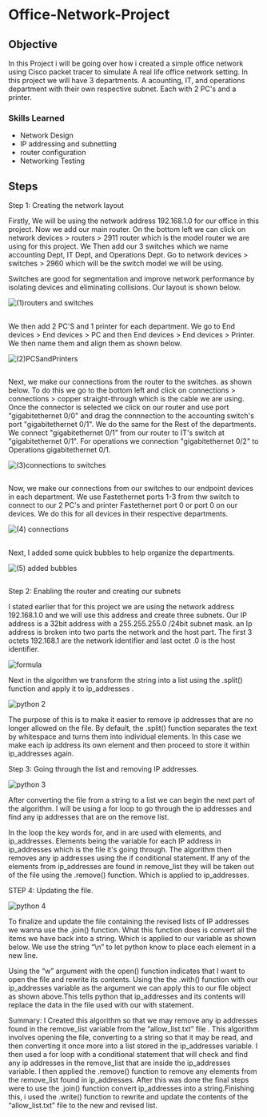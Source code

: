 # Office-Network-Project

## Objective

In this Project i will be going over how i created a simple office network using Cisco packet tracer to simulate A real life office network setting. In this project we will have 3 departments. A acounting, IT, and operations department with their own respective subnet. Each with 2 PC's and a printer. 

### Skills Learned

- Network Design  
- IP addressing and subnetting
- router configuration
- Networking Testing 

## Steps

Step 1:
Creating the network layout

Firstly, We will be using the network address 192.168.1.0 for our office in this project. Now we add our main router. On the bottom left we can click on network devices > routers > 2911 router  which is the model router we are using for this project. We Then add our 3 switches which we name accounting Dept, IT Dept, and Operations Dept. Go to network devices > 
switches > 2960 which will be the switch model we will be using.

 Switches are good for segmentation and improve network performance by isolating devices and eliminating collisions. Our layout is shown below.

![(1)routers and switches](https://github.com/user-attachments/assets/b95c3dab-2078-4c67-9383-20f9fae192b1)

##

We then add 2 PC'S and 1 printer for each department. We go to End devices > End devices > PC and then End devices > End devices > Printer. We then name them and align them as shown below.

![(2)PCSandPrinters](https://github.com/user-attachments/assets/24a0bfdf-d4bc-4958-8b71-56bcf8f0ba51)

##

Next, we make our connections from the router to the switches. as shown below. To do this we go to the bottom left and click on connections > connections > copper straight-through which is the cable we are using. Once the connector is selected we click on our router and use port "gigabitethernet 0/0" and drag the connnection to the accounting switch's port "gigabitethernet 0/1". We do the same for the Rest of the departments. We connect "gigabitethernet 0/1" from our router to IT's switch at "gigabitethernet 0/1". For operations we connection "gigabitethernet 0/2" to Operations gigabitethernet 0/1.

![(3)connections to switches](https://github.com/user-attachments/assets/5ffdabf8-2528-4c93-8b9d-28d7220c1bac)

##

Now, we make our connections from our switches to our endpoint devices in each department. We use Fastethernet ports 1-3 from thw switch to connect to our 2 PC's and printer Fastethernet port 0 or port 0 on our devices. We do this for all devices in their respective departments.

![(4) connections](https://github.com/user-attachments/assets/59070f5e-1394-4a9e-8599-903877dc7174)

##

Next, I added some quick bubbles to help organize the departments.

![(5) added bubbles](https://github.com/user-attachments/assets/85e3d882-1514-4483-9949-85ec525b96c9)

##


Step 2:
Enabling the router and creating our subnets

I stated earlier that for this project we are using the network address 192.168.1.0 and we will use this address and create three subnets. Our IP address is a 32bit address with a 255.255.255.0 /24bit subnet mask. an Ip address is broken into two parts the network and the host part. The first 3 octets 192.168.1 are the network identifier and last octet .0 is the host identifier. 

![formula](https://github.com/user-attachments/assets/2786cf0f-905d-4401-babc-294100ac4906)


Next in the algorithm we transform the string into a list using the .split() function and apply it to ip_addresses .

![python 2](https://github.com/VegaL101/Updating-Files-in-python/assets/166334918/1d09da46-eb51-4067-801d-3bd47e81cbca)

The purpose of this is to make it easier to remove ip addresses that are no longer allowed on the file. By default, the .split() function separates the text by whitespace and turns them into individual elements. In this case we make each ip address its own element and then proceed to store it within ip_addresses again.

Step 3:
Going through the list and removing IP addresses.

![python 3](https://github.com/VegaL101/Updating-Files-in-python/assets/166334918/ef708dc7-b1bf-45dc-a355-0ee0aa78e574)

After converting the file from a string to a list we can begin the next part of the algorithm.
I will be using a for loop to go through the ip addresses and find any ip addresses that are on the remove list.

In the loop the key words for, and in are used with elements, and ip_addresses. Elements being the variable for each IP address in  ip_addresses which is the file it's going through. The algorithm then removes any ip addresses using the if conditional statement. If any of the elements from ip_addresses are found in remove_list they will be taken out of the file using the .remove() function. Which is applied to ip_addresses.

STEP 4:
Updating the file.

![python 4](https://github.com/VegaL101/Updating-Files-in-python/assets/166334918/0e1e781e-eeda-47f1-a66f-82c81d0a6642)

To finalize and update the file containing the revised lists of IP addresses we wanna use the .join() function. What this function does is convert all the items we have back into a string. Which is applied to our variable as shown below. We use the string “\n” to let python know to place each element in a new line.

Using the “w” argument with the open() function indicates that I want to open the file and rewrite its contents. Using the the .with() function with our ip_addresses variable as the argument we can apply this to our file object as shown above.This tells python that ip_addresses and its contents will replace the data in the file used with our with statement.

Summary:
I Created this algorithm so that we may remove any ip addresses found in the  remove_list variable from the  “allow_list.txt” file . This algorithm involves opening the file, converting to a string so that it may be read, and then converting it once more into a list stored in the ip_addresses variable. I then used a for loop with a conditional statement that will check and find any ip addresses in the remove_list that are inside the ip_addresses variable. I then applied the .remove()  function to remove any elements from the  remove_list found in ip_addresses. After this was done the final steps were to use the .join() function convert ip_addresses into a string.Finishing this, i used the .write() function to rewrite and update the contents of the  “allow_list.txt” file to the new and revised list.



